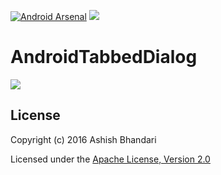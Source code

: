 [![Android Arsenal](https://img.shields.io/badge/Android%20Arsenal-AndroidTabbedDialog-green.svg?style=true)](https://android-arsenal.com/details/1/3318)  <a href="https://opensource.org/licenses/Apache-2.0" target="_blank"><img src="https://img.shields.io/badge/License-Apache_v2.0-blue.svg?style=flat"/></a> 

# AndroidTabbedDialog


![](https://raw.githubusercontent.com/ashishbhandari/AndroidTabbedDialog/master/screenshots/test.gif)

## License
Copyright (c) 2016 Ashish Bhandari

Licensed under the [Apache License, Version 2.0](http://www.apache.org/licenses/LICENSE-2.0.html)
